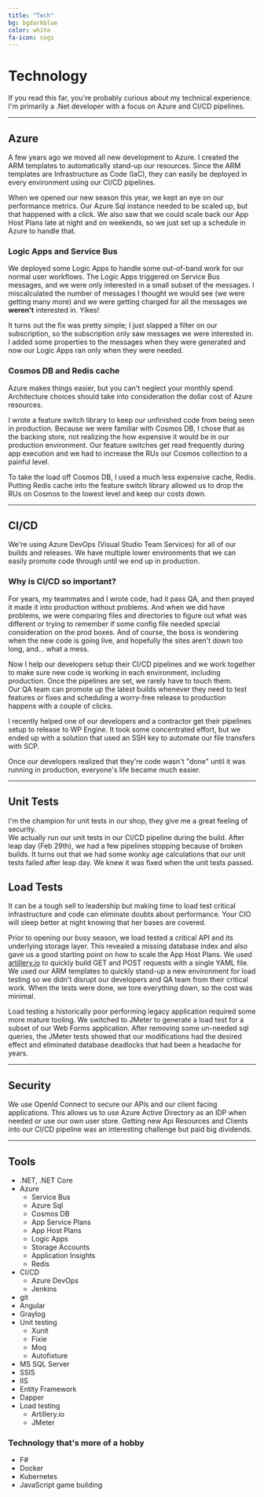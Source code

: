 ```yaml
---
title: "Tech"
bg: bgdarkblue
color: white
fa-icon: cogs
---
```


# Technology

If you read this far, you're probably curious about my technical experience.
I'm primarily a .Net developer with a focus on Azure and CI/CD pipelines.  

---
## Azure 

A few years ago we moved all new development to Azure. I created the ARM templates to automatically stand-up our resources. Since the ARM templates are Infrastructure as Code (IaC), they can easily be deployed in every environment using our CI/CD pipelines.

When we opened our new season this year, we kept an eye on our performance metrics. Our Azure Sql instance needed to be scaled up, but that happened with a click. We also saw that we could scale back our App Host Plans late at night and on weekends, so we just set up a schedule in Azure to handle that.

### Logic Apps and Service Bus

We deployed some Logic Apps to handle some out-of-band work for our normal user workflows. The Logic Apps triggered on Service Bus messages, and we were only interested in a small subset of the messages. I miscalculated the number of messages I thought we would see (we were getting many more) and we were getting charged for all the messages we __weren't__ interested in. Yikes!  

It turns out the fix was pretty simple; I just slapped a filter on our subscription, so the subscription only saw messages we were interested in. I added some properties to the messages when they were generated and now our Logic Apps ran only when they were needed.

### Cosmos DB and Redis cache

Azure makes things easier, but you can't neglect your monthly spend. Architecture choices should take into consideration the dollar cost of Azure resources.  

I wrote a feature switch library to keep our unfinished code from being seen in production. Because we were familiar with Cosmos DB, I chose that as the backing store, not realizing the how expensive it would be in our production environment. Our feature switches get read frequently during app execution and we had to increase the RUs our Cosmos collection to a painful level.  

To take the load off Cosmos DB, I used a much less expensive cache, Redis. Putting Redis cache into the feature switch library allowed us to drop the RUs on Cosmos to the lowest level and keep our costs down.

---
## CI/CD

We're using Azure DevOps (Visual Studio Team Services) for all of our builds and releases.
We have multiple lower environments that we can easily promote code through until we end up in production.  

### Why is CI/CD so important?

For years, my teammates and I wrote code, had it pass QA, and then prayed it made it into production without problems.
And when we did have problems, we were comparing files and directories to figure out what was different or trying to remember if some config file needed special consideration on the prod boxes. And of course, the boss is wondering when the new code is going live, and hopefully the sites aren't down too long, and... what a mess.  

Now I help our developers setup their CI/CD pipelines and we work together to make sure new code is working in each environment, including production. Once the pipelines are set, we rarely have to touch them.  
Our QA team can promote up the latest builds whenever they need to test features or fixes and scheduling a worry-free release to production happens with a couple of clicks.

I recently helped one of our developers and a contractor get their pipelines setup to release to WP Engine. It took some concentrated effort, but we ended up with a solution that used an SSH key to automate our file transfers with SCP.

Once our developers realized that they're code wasn't "done" until it was running in production, everyone's life became much easier.

---
## Unit Tests

I'm the champion for unit tests in our shop, they give me a great feeling of security.  
We actually run our unit tests in our CI/CD pipeline during the build. After leap day (Feb 29th), we had a few pipelines stopping because of broken builds. It turns out that we had some wonky age calculations that our unit tests failed after leap day. We knew it was fixed when the unit tests passed.

## Load Tests

It can be a tough sell to leadership but making time to load test critical infrastructure and code can eliminate doubts about performance. Your CIO will sleep better at night knowing that her bases are covered.

Prior to opening our busy season, we load tested a critical API and its underlying storage layer. This revealed a missing database index and also gave us a good starting point on how to scale the App Host Plans. We used [artillery.io](https://artillery.io/) to quickly build GET and POST requests with a single YAML file.  
We used our ARM templates to quickly stand-up a new environment for load testing so we didn't disrupt our developers and QA team from their critical work. When the tests were done, we tore everything down, so the cost was minimal.

Load testing a historically poor performing legacy application required some more mature tooling. We switched to JMeter to generate a load test for a subset of our Web Forms application. After removing some un-needed sql queries, the JMeter tests showed that our modifications had the desired effect and eliminated database deadlocks that had been a headache for years.

---
## Security

We use OpenId Connect to secure our APIs and our client facing applications. This allows us to use Azure Active Directory as an IDP when needed or use our own user store. Getting new Api Resources and Clients into our CI/CD pipeline was an interesting challenge but paid big dividends.

---
## Tools

- .NET, .NET Core
- Azure
    - Service Bus
    - Azure Sql
    - Cosmos DB 
    - App Service Plans
    - App Host Plans
    - Logic Apps
    - Storage Accounts
    - Application Insights
    - Redis
- CI/CD
    - Azure DevOps
    - Jenkins
- git
- Angular
- Graylog
- Unit testing 
    - Xunit
    - Fixie
    - Moq
    - Autofixture
- MS SQL Server
- SSIS
- IIS
- Entity Framework
- Dapper
- Load testing
    - Artillery.io
    - JMeter

### Technology that's more of a hobby
- F#
- Docker
- Kubernetes
- JavaScript game building